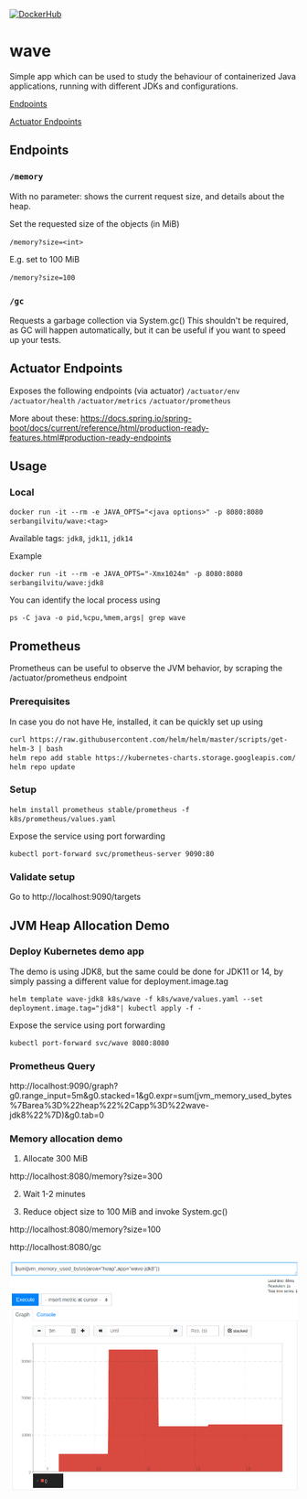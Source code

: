 [![DockerHub](https://img.shields.io/badge/Dockerhub-serbangilvitu%2Fwave-orange.svg)](https://hub.docker.com/r/serbangilvitu/wave)
# wave
Simple app which can be used to study the behaviour of containerized Java applications, running with different JDKs and configurations. 

[Endpoints](https://github.com/serbangilvitu/wave#endpoints)

[Actuator Endpoints](https://github.com/serbangilvitu/wave#actuator-endpoints)


## Endpoints
### `/memory`

With no parameter: shows the current request size, and details about the heap.

Set the requested size of the objects (in MiB)

`/memory?size=<int>`

E.g. set to 100 MiB

`/memory?size=100`


### `/gc`

Requests a garbage collection via System.gc()
This shouldn't be required, as GC will happen automatically, but it can be useful if you want to speed up your tests.

## Actuator Endpoints
Exposes the following endpoints (via actuator)
`/actuator/env` `/actuator/health` `/actuator/metrics` `/actuator/prometheus`

More about these:
https://docs.spring.io/spring-boot/docs/current/reference/html/production-ready-features.html#production-ready-endpoints

## Usage
### Local
```
docker run -it --rm -e JAVA_OPTS="<java options>" -p 8080:8080 serbangilvitu/wave:<tag>
```
Available tags: `jdk8`, `jdk11`, `jdk14`

Example
```
docker run -it --rm -e JAVA_OPTS="-Xmx1024m" -p 8080:8080 serbangilvitu/wave:jdk8
```

You can identify the local process using
```
ps -C java -o pid,%cpu,%mem,args| grep wave
```

## Prometheus
Prometheus can be useful to observe the JVM behavior, by scraping the /actuator/prometheus endpoint

### Prerequisites
In case you do not have He, installed, it can be quickly set up using
```
curl https://raw.githubusercontent.com/helm/helm/master/scripts/get-helm-3 | bash
helm repo add stable https://kubernetes-charts.storage.googleapis.com/
helm repo update
```
### Setup
```
helm install prometheus stable/prometheus -f k8s/prometheus/values.yaml
```

Expose the service using port forwarding
```
kubectl port-forward svc/prometheus-server 9090:80
```

### Validate setup
Go to http://localhost:9090/targets


## JVM Heap Allocation Demo
### Deploy Kubernetes demo app
The demo is using JDK8, but the same could be done for JDK11 or 14, by simply passing a different value for deployment.image.tag
```
helm template wave-jdk8 k8s/wave -f k8s/wave/values.yaml --set deployment.image.tag="jdk8"| kubectl apply -f -
```

Expose the service using port forwarding
```
kubectl port-forward svc/wave 8080:8080
```


### Prometheus Query
http://localhost:9090/graph?g0.range_input=5m&g0.stacked=1&g0.expr=sum(jvm_memory_used_bytes%7Barea%3D%22heap%22%2Capp%3D%22wave-jdk8%22%7D)&g0.tab=0

### Memory allocation demo
1) Allocate 300 MiB

http://localhost:8080/memory?size=300

2) Wait 1-2 minutes

3) Reduce object size to 100 MiB and invoke System.gc()

http://localhost:8080/memory?size=100

http://localhost:8080/gc

![JVM Heap Demo](https://github.com/serbangilvitu/wave/blob/master/jvm-heap-demo.png?raw=true)
